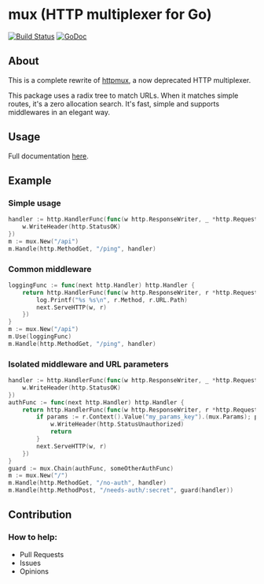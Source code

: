 # mux (HTTP multiplexer for Go)
[![Build Status](https://travis-ci.org/gbrlsnchs/mux.svg?branch=master)](https://travis-ci.org/gbrlsnchs/mux)
[![GoDoc](https://img.shields.io/badge/godoc-reference-blue.svg)](https://godoc.org/github.com/gbrlsnchs/mux)

## About
This is a complete rewrite of [httpmux], a now deprecated HTTP multiplexer.

This package uses a radix tree to match URLs. When it matches simple routes, it's a zero allocation search.
It's fast, simple and supports middlewares in an elegant way.

## Usage
Full documentation [here].

## Example
### Simple usage
```go
handler := http.HandlerFunc(func(w http.ResponseWriter, _ *http.Request) {
	w.WriteHeader(http.StatusOK)
})
m := mux.New("/api")
m.Handle(http.MethodGet, "/ping", handler)
```
### Common middleware
```go
loggingFunc := func(next http.Handler) http.Handler {
	return http.HandlerFunc(func(w http.ResponseWriter, r *http.Request) {
		log.Printf("%s %s\n", r.Method, r.URL.Path)
		next.ServeHTTP(w, r)
	})
}
m := mux.New("/api")
m.Use(loggingFunc)
m.Handle(http.MethodGet, "/ping", handler)
```
### Isolated middleware and URL parameters
```go
handler := http.HandlerFunc(func(w http.ResponseWriter, _ *http.Request) {
	w.WriteHeader(http.StatusOK)
})
authFunc := func(next http.Handler) http.Handler {
	return http.HandlerFunc(func(w http.ResponseWriter, r *http.Request) {
		if params := r.Context().Value("my_params_key").(mux.Params); params.Get("secret") != "my_secret" {
			w.WriteHeader(http.StatusUnauthorized)
			return
		}
		next.ServeHTTP(w, r)
	})
}
guard := mux.Chain(authFunc, someOtherAuthFunc)
m := mux.New("/")
m.Handle(http.MethodGet, "/no-auth", handler)
m.Handle(http.MethodPost, "/needs-auth/:secret", guard(handler))
```

## Contribution
### How to help:
- Pull Requests
- Issues
- Opinions

[Go]: https://golang.org
[httpmux]: https://github.com/gbrlsnchs/httpmux
[here]: https://godoc.org/github.com/gbrlsnchs/mux